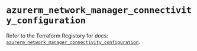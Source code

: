 # `azurerm_network_manager_connectivity_configuration`

Refer to the Terraform Registory for docs: [`azurerm_network_manager_connectivity_configuration`](https://www.terraform.io/docs/providers/azurerm/r/network_manager_connectivity_configuration).
